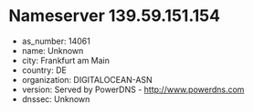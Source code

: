 # Nameserver 139.59.151.154

* as_number: 14061
* name: Unknown
* city: Frankfurt am Main
* country: DE
* organization: DIGITALOCEAN-ASN
* version: Served by PowerDNS - http://www.powerdns.com
* dnssec: Unknown
